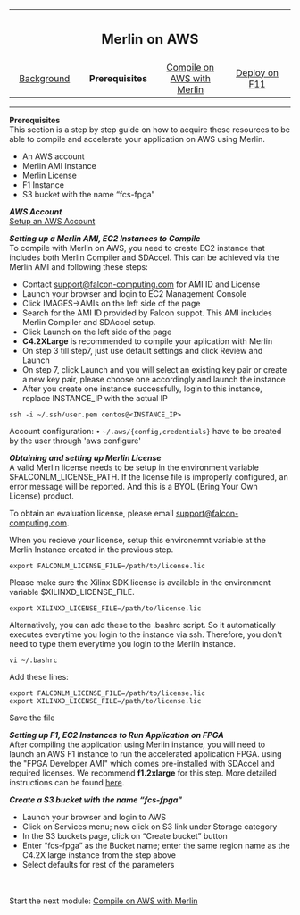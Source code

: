 
<table style="width:100%">
  <tr>
    <th width="100%" colspan="6"><h2>Merlin on AWS</h2></th>
  </tr>
  <tr>
    <td width="20%" align="center"><a href="README.md">Background</a></td>
    <td width="20%" align="center"><b>Prerequisites</b></td> 
    <td width="20%" align="center"><a href="COMPILE.md">Compile on AWS with Merlin</a></td> 
    <td width="20%" align="center"><a href="DEPLOY.md">Deploy on F11</a></td>
  </tr>
</table>

------------------------------------
**Prerequisites**<br>
This section is a step by step guide on how to acquire these resources to be able to compile and accelerate your application on AWS using Merlin.

* An AWS account
* Merlin AMI Instance
* Merlin License
* F1 Instance
* S3 bucket with the name “fcs-fpga"

***AWS Account***<br>
<a href="https://aws.amazon.com/free/">Setup an AWS Account</a>

***Setting up a Merlin AMI, EC2 Instances to Compile***<br>
To compile with Merlin on AWS, you need to create EC2 instance that includes both Merlin Compiler and SDAccel. This can be achieved via the Merlin AMI and following these steps:
* Contact support@falcon-computing.com for AMI ID and License
* Launch your browser and login to EC2 Management Console
* Click IMAGES->AMIs on the left side of the page
* Search for the AMI ID provided by Falcon suppot. This AMI includes Merlin Compiler and SDAccel setup.
* Click Launch on the left side of the page
* **C4.2XLarge** is recommended to compile your aplication with Merlin
* On step 3 till step7, just use default settings and click Review and Launch
* On step 7, click Launch and you will select an existing key pair or create a new key pair, please choose one accordingly and launch the instance
* After you create one instance successfully, login to this instance, replace INSTANCE_IP with the actual IP
```
ssh -i ~/.ssh/user.pem centos@<INSTANCE_IP>
```

Account configuration:
•	`~/.aws/{config,credentials}` have to be created by the user through 'aws configure'

***Obtaining and setting up Merlin License***<br>
A valid Merlin license needs to be setup in the environment variable $FALCONLM_LICENSE_PATH. If the license file is improperly configured, an error message will be reported. And this is a BYOL (Bring Your Own License) product.  

To obtain an evaluation license, please email support@falcon-computing.com. 

When you recieve your license, setup this environemnt variable at the Merlin Instance created in the previous step.

```
export FALCONLM_LICENSE_FILE=/path/to/license.lic
```
Please make sure the Xilinx SDK license is available in the environment variable $XILINXD_LICENSE_FILE.
```
export XILINXD_LICENSE_FILE=/path/to/license.lic
```

Alternatively, you can add these to the .bashrc script. So it automatically executes everytime you login to the instance via ssh. Therefore, you don't need to type them everytime you login to the Merlin instance.
```
vi ~/.bashrc
```
Add these lines:
```
export FALCONLM_LICENSE_FILE=/path/to/license.lic
export XILINXD_LICENSE_FILE=/path/to/license.lic
```
Save the file

***Setting up F1, EC2 Instances to Run Application on FPGA***<br>
After compiling the application using Merlin instance, you will need to launch an AWS F1 instance to run the accelerated application FPGA. using the "FPGA Developer AMI" which comes pre-installed with SDAccel and required licenses.  We recommend **f1.2xlarge** for this step. More detailed instructions can be found 
<a href="https://github.com/Xilinx/SDAccel_Examples/wiki/Create,-configure-and-test-an-AWS-F1-instance">here</a>.

***Create a S3 bucket with the name “fcs-fpga"***

-	Launch your browser and login to AWS
-	Click on Services menu; now click on S3 link under Storage category
-	In the S3 buckets page, click on “Create bucket” button
-	Enter “fcs-fpga” as the Bucket name; enter the same region name as the C4.2X large instance from the step above
-	Select defaults for rest of the parameters
<br>
<br>
Start the next module: <a href="COMPILE.md">Compile on AWS with Merlin</a>

